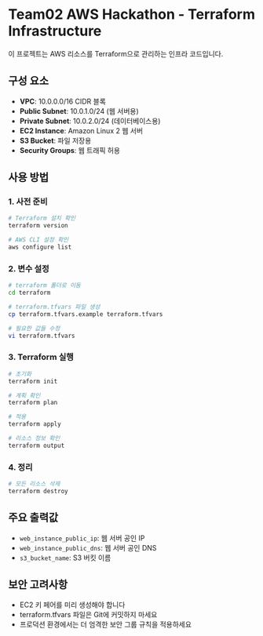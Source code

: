 # Team02 AWS Hackathon - Terraform Infrastructure

이 프로젝트는 AWS 리소스를 Terraform으로 관리하는 인프라 코드입니다.

## 구성 요소

- **VPC**: 10.0.0.0/16 CIDR 블록
- **Public Subnet**: 10.0.1.0/24 (웹 서버용)
- **Private Subnet**: 10.0.2.0/24 (데이터베이스용)
- **EC2 Instance**: Amazon Linux 2 웹 서버
- **S3 Bucket**: 파일 저장용
- **Security Groups**: 웹 트래픽 허용

## 사용 방법

### 1. 사전 준비
```bash
# Terraform 설치 확인
terraform version

# AWS CLI 설정 확인
aws configure list
```

### 2. 변수 설정
```bash
# terraform 폴더로 이동
cd terraform

# terraform.tfvars 파일 생성
cp terraform.tfvars.example terraform.tfvars

# 필요한 값들 수정
vi terraform.tfvars
```

### 3. Terraform 실행
```bash
# 초기화
terraform init

# 계획 확인
terraform plan

# 적용
terraform apply

# 리소스 정보 확인
terraform output
```

### 4. 정리
```bash
# 모든 리소스 삭제
terraform destroy
```

## 주요 출력값

- `web_instance_public_ip`: 웹 서버 공인 IP
- `web_instance_public_dns`: 웹 서버 공인 DNS
- `s3_bucket_name`: S3 버킷 이름

## 보안 고려사항

- EC2 키 페어를 미리 생성해야 합니다
- terraform.tfvars 파일은 Git에 커밋하지 마세요
- 프로덕션 환경에서는 더 엄격한 보안 그룹 규칙을 적용하세요